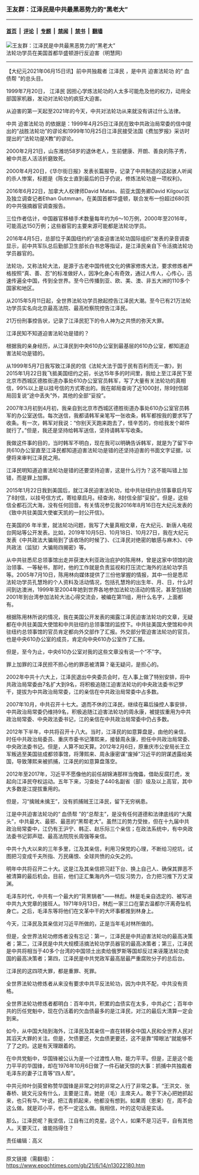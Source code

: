 ### 王友群：江泽民是中共最黑恶势力的“黑老大”

---

#### [首页](../../../..?n13022180) &nbsp;|&nbsp; [评论](../../../../../epoch-comment?n13022180) &nbsp;|&nbsp; [专题](../../../../../epoch-special?n13022180) &nbsp;|&nbsp; [禁闻](../../../../../epoch-news?n13022180) &nbsp;|&nbsp; [禁书](../../../../../books?n13022180) &nbsp;|&nbsp; [翻墙](https://github.com/gfw-breaker/nogfw/blob/master/README.md?n13022180)


<div><img alt="王友群：江泽民是中共最黑恶势力的“黑老大”" class="attachment-djy_600_400 size-djy_600_400 wp-post-image" src="https://i.epochtimes.com/assets/uploads/2021/06/id13022184-2015-7-17-minghui-dc-parade-02-600x400.jpeg"/>
<div class="caption">
 法轮功学员在美国首都华盛顿游行反迫害（明慧网）
</div></div><hr/><div class="post_content" id="artbody" itemprop="articleBody">
 <!-- article content begin -->
 <p>
  【大纪元2021年06月15日讯】前中共独裁者
  <ok href="https://www.epochtimes.com/gb/tag/%E6%B1%9F%E6%B3%BD%E6%B0%91.html">
   江泽民
  </ok>
  ，是中共
  <ok href="https://www.epochtimes.com/gb/tag/%E8%BF%AB%E5%AE%B3%E6%B3%95%E8%BD%AE%E5%8A%9F.html">
   迫害法轮功
  </ok>
  的“
  <ok href="https://www.epochtimes.com/gb/tag/%E8%A1%80%E5%80%BA%E5%B8%AE.html">
   血债帮
  </ok>
  ”的总头目。
 </p>
 <p>
  1999年7月20日，
  <ok href="https://www.epochtimes.com/gb/tag/%E6%B1%9F%E6%B3%BD%E6%B0%91.html">
   江泽民
  </ok>
  因担心学炼法轮功的人太多可能危及他的权力，动用全部国家机器，发动对法轮功的疯狂大迫害。
 </p>
 <p>
  从迫害的第一天起至2021年的今天，中共对法轮功从来就没有讲过什么法律。
 </p>
 <p>
  中共
  <ok href="https://www.epochtimes.com/gb/tag/%E8%BF%AB%E5%AE%B3%E6%B3%95%E8%BD%AE%E5%8A%9F.html">
   迫害法轮功
  </ok>
  的依据是：1999年4月25日江泽民在致中共政治局常委的信中提出的“战胜法轮功”的谬论和1999年10月25日江泽民接受法国《费加罗报》采访时提出的“法轮功是X教”的谬论。
 </p>
 <p>
  2000年2月21日，山东潍坊58岁的退休老人，生前健康、开朗、善良的陈子秀，被中共恶人活活折磨致死。
 </p>
 <p>
  2000年4月20日，《华尔街日报》发表长篇报导，记录了中共制造的这起骇人听闻的杀人惨案，标题是《陈女士直到最后的日子仍说，修炼法轮功是一项权利》。
 </p>
 <p>
  2016年6月22日，加拿大人权律师David Matas、前亚太国务卿David Kilgour以及独立调查记者Ethan Gutmman，在美国首都华盛顿，联合发布一份超过680页的中共强摘器官调查报告。
 </p>
 <p>
  三位作者估计，中国器官移植手术数量每年约为6～10万例，2000年至2016年，可能高达150万例；这些器官的主要来源可能都是法轮功学员。
 </p>
 <p>
  2016年4月5日，总部位于美国纽约的“追查迫害法轮功国际组织”发表的录音调查显示，前中共军队总后勤部卫生部长白书忠等指证，是江泽民亲自下令活摘法轮功学员器官的。
 </p>
 <p>
  法轮功，又称法轮大法，是源于古老中国传统文化的佛家修炼大法，要求修炼者严格按照“真、善、忍”的标准做好人，因净化身心有奇效，通过人传人，心传心，迅速传遍全中国，传到全世界。至今已传播到亚、欧、美、澳、非五大洲的110多个国家和地区。
 </p>
 <p>
  从2015年5月11日起，全世界法轮功学员掀起控告江泽民大潮。至今已有21万法轮功学员实名向北京最高法院、最高检察院控告江泽民。
 </p>
 <p>
  21万份刑事控告状，记录了江泽民犯下的令人神为之共愤的弥天大罪。
 </p>
 <p>
  江泽民知不知道迫害法轮功是错的？
 </p>
 <p>
  根据我的亲身经历，从江泽民到中央610办公室到最基层的610办公室，都知道迫害法轮功是错的。
 </p>
 <p>
  从1999年5月7日我写致江泽民的信《法轮大法于国于民有百利而无一害》，到2015年1月22日我飞抵美国纽约之前，长达15年多的时间里，我给上至江泽民下至北京市西城区德胜街道办事处610办公室官员韩军，写了大量有关法轮功的真相信，99%以上是以挂号信的方式寄出的。我在邮局查询了近1000封，除9封信邮局回复说“途中丢失”外，其他的全部“妥投”。
 </p>
 <p>
  2007年3月初到4月初，我亲自到北京市西城区德胜街道办事处610办公室官员韩军的办公室送信。每次送信，我都请韩军亲笔写一张收条，韩军都按我的要求写了收条。有一次，韩军对我说：“你别天天跑来跑去了，怪辛苦的，你给我发个邮件就行了。”但是，我还是坚持给韩军送信，坚持请韩军写收条。
 </p>
 <p>
  我做这件事的目的，当时韩军不明白，现在我可以明确告诉韩军，就是为了留下中共610办公室直至江泽民都知道迫害法轮功是错的还坚持迫害的书面文字证据，以便将来审判江泽民之用。
 </p>
 <p>
  江泽民明知道迫害法轮功是错的还要坚持迫害，这是什么行为？这不能叫错上加错，而是罪上加罪。
 </p>
 <p>
  2015年1月22日我到美国后，就江泽民迫害法轮功，给中共驻纽约总领事章启月写了8封信，以挂号信方式，寄给章启月。经查询，8封信全部“妥投”。但是，这些信全都石沉大海，没有任何回音。有关情况参见我2016年8月16日在大纪元发表的《致中共驻美国大使崔天凯的一封公开信》。
 </p>
 <p>
  在美国的6 年半里，就法轮功问题，我写了大量真相文章，在大纪元、新唐人电视台网站等公开发表。比如，2019年10月5日、10月18日、10月27日，我在大纪元发表《中共政法大骗局到了该收场的时候了》、《江泽民对绝密的敏感与麻木》、《中共政法（监狱）大骗局四揭密》等。
 </p>
 <p>
  从中共驻悉尼总领事馆出走并获澳大利亚政治庇护的陈用林，曾是这家中领馆的政治领事、一等秘书，那时，他的工作就是负责监视和打压流亡海外的法轮功学员等。2005年7月10日，陈用林向媒体提供了三份他掌握的情报，其中一份是悉尼法轮功学员孔慧玲的个人资料及活动情况，包括孔慧玲的出生年、月、日，什么时间到达澳洲，1999年至2004年她到世界各地参加法轮功活动的情况，甚至包括她2001年到台湾参加法轮大法心得交流会，被编在第11组，用什么名字，上面都有。
 </p>
 <p>
  根据陈用林所说的情况，我在美国公开发表的揭露江泽民迫害法轮功的文章，无疑都在中共驻美国大使馆和中共驻纽约总领事馆的监控下。中共驻美国大使馆和中共驻纽约总领事馆的官员肯定都向外交部作了汇报。外交部分管迫害法轮功的官员，也是中央610办公室的成员，肯定向中央610办公室作了汇报。
 </p>
 <p>
  但是，至今为止，中央610办公室对我的这些文章没有说一个“不”字。
 </p>
 <p>
  罪上加罪的江泽民担不担心他的罪恶被清算？毫无疑问，是担心的。
 </p>
 <p>
  2002年中共十六大上，江泽民退出中央委员会时，在人事上做了特别安排，将中共政治局常委由7名扩大到9名，将积极追随江迫害法轮功的中央政法委书记罗干，提拔为中共政治局常委，江的亲信在中共政治局常委中占多数。
 </p>
 <p>
  2007年10月，中共召开十七大。退而不休的江泽民，继续在幕后操控人事安排，中共政治局常委仍维持9名，积极追随江迫害法轮功的周永康，被提拔重用为中共政治局常委、中央政法委书记，江的亲信在中共政治局常委中仍占多数。
 </p>
 <p>
  2012年下半年，中共将召开十八大。当时，江泽民的如意算盘是，由他的亲信，时任中共政治局委员、重庆市委书记薄熙来，接替周永康，担任中共政治局常委、中央政法委书记。但是，人算不如天算。2012年2月6日，原重庆市公安局长王立军叛逃至美国驻成都领事馆，将薄熙来、周永康密谋“废掉”习近平的阴谋透露给美国，导致薄熙来被抓捕，江泽民的如意算盘落空。
 </p>
 <p>
  2012年至2017年，习近平不愿像他的前任胡锦涛那样当傀儡，借助反腐打虎，发起向江泽民夺权运动。五年下来，习查处了440名副省（部）级及以上高官，其中大多数是江提拔重用的。
 </p>
 <p>
  但是，习“擒贼未擒王”，没有抓捕贼王江泽民，留下无穷祸患。
 </p>
 <p>
  江是中共迫害法轮功的“
  <ok href="https://www.epochtimes.com/gb/tag/%E8%A1%80%E5%80%BA%E5%B8%AE.html">
   血债帮
  </ok>
  ”的“总帮主”，是没有任何道德和法律底线的“大魔头”，中共最大、最邪、最恶的“黑帮老大”。虽然江的势力受挫，但在十九届中共政治局常委中，江仍有王沪宁、韩正、赵乐际三个亲信；在政法系统中，有中央政法委书记郭声琨、最高法院院长周强等亲信。
 </p>
 <p>
  中共十九大以来的三年多里，江及其亲信，利用习保党的心理，不断给习挖坑，试图把习变成千夫所指、万民痛恨、全球共愤的众矢之的。
 </p>
 <p>
  明年中共将召开二十大。这是江及其亲信把习赶下台、换上自己人、确保其罪恶不被清算的最后机会。目前，他们正汇集海内外一切反习势力，合力把习推下万丈深渊。
 </p>
 <p>
  毛泽东时代，中共有一个最大的“背黑锅者”——林彪。林是毛亲自选定的、被写进中共九大党章的接班人。1971年9月13日，林彪一家三口在蒙古温都尔汗离奇坠机身亡。之后，毛泽东等将他们在文革中干的大坏事都推到林身上。
 </p>
 <p>
  今天，江泽民及其亲信对习近平所做的，正是当年毛对林所做的。
 </p>
 <p>
  但是，全世界法轮功修炼者没有忘记：第一，江泽民是中共迫害法轮功的最高决策者；第二，江泽民是中共大规模活摘法轮功学员器官的最高决策者；第三，江泽民是中共将相当于40多个台湾的中国领土出卖给俄罗斯等国却反过来诬蔑法轮功卖国的最高决策者；第四，江泽民是中共党政军最高层最严重腐败分子的总后台。
 </p>
 <p>
  江泽民的这四项大罪，都是重罪、死罪。
 </p>
 <p>
  全世界法轮功修炼者从来没有要求中共平反法轮功，因为中共不配，中共没有资格。
 </p>
 <p>
  全世界法轮功修炼者都明白：百年中共，积累的血债实在太多，中共必亡；百年中共的历任党魁中，现在仍活着的欠血债最多的是江泽民，对江的最后大清算一定会到来。
 </p>
 <p>
  如今，从中国大陆到海外，江泽民及其亲信一直在转移全中国人民和全世界人民对其滔天大罪的关注。但是，欠债要还，欠血债更要还，这不是靠“障眼法”就能够不了了之的。这是有天理跟着的。
 </p>
 <p>
  在中共党魁中，华国锋被公认为是一个过渡性人物，能力平平。但是，正是这个能力平平的华国锋，却在1976年10月6日做了一件石破天惊的大事：抓捕中共独裁者毛泽东的妻子江青等“四人帮”。
 </p>
 <p>
  中共元帅叶剑英曾称赞华国锋是非常之时的非常之人行了非常之事。“王洪文、张春桥、姚文元没有什么，主要是江青。她是（毛）主席夫人。敢于下决心把她抓起来，也只有华。”叶说，把江青抓起来，他都没有想到。如果周（恩来）在，周不会这么做。就是邓小平，也不一定这么做。我相信，叶的这句话是实话。
 </p>
 <p>
  那么，江泽民呢？我坚信，江自有江的克星。这个人，如果不是习近平，自有其他人。天要灭江，谁能挡得住？
 </p>
 <p>
  责任编辑：高义
 </p>
 <!-- article content end -->
 <div id="below_article_ad">
 </div>
</div>


---

原文链接（需翻墙）：https://www.epochtimes.com/gb/21/6/14/n13022180.htm